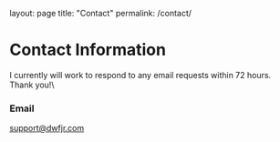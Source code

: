 layout: page
title: "Contact"
permalink: /contact/

# Contact Information

I currently will work to respond to any email requests within 72 hours.\
Thank you!\

### Email
support@dwfjr.com
